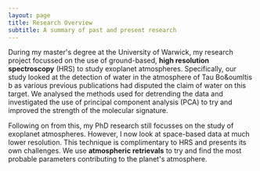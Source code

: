 ```yaml
---
layout: page
title: Research Overview
subtitle: A summary of past and present research
---
```


During my master's degree at the University of Warwick, my research project focussed on the use of ground-based, **high resolution spectroscopy** (HRS) to study exoplanet atmospheres. Specifically, our study looked at the detection of water in the atmosphere of Tau Bo&oumltis b as various previous publications had disputed the claim of water on this target. We analysed the methods used for detrending the data and investigated the use of principal component analysis (PCA) to try and improved the strength of the molecular signature.

Following on from this, my PhD research still focusses on the study of exoplanet atmospheres. However, I now look at space-based data at much lower resolution. This technique is complimentary to HRS and presents its own challenges. We use **atmospheric retrievals** to try and find the most probable parameters contributing to the planet's atmosphere.
